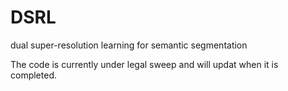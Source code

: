# DSRL
dual super-resolution learning for semantic segmentation

The code is currently under legal sweep and will updat when it is completed.
